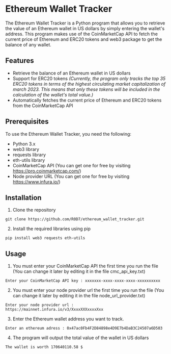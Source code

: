 # Ethereum Wallet Tracker
The Ethereum Wallet Tracker is a Python program that allows you to retrieve the value of an Ethereum wallet in US dollars by simply entering the wallet's address. This program makes use of the CoinMarketCap API to fetch the current price of Ethereum and ERC20 tokens and web3 package to get the balance of any wallet.

## Features
* Retrieve the balance of an Ethereum wallet in US dollars
* Support for ERC20 tokens _(Currently, the program only tracks the top 35 ERC20 tokens in terms of the highest circulating market capitalization of march 2023. This means that only these tokens will be included in the calculation of the wallet's total value.)_
* Automatically fetches the current price of Ethereum and ERC20 tokens from the CoinMarketCap API

## Prerequisites
To use the Ethereum Wallet Tracker, you need the following:

* Python 3.x
* web3 library
* requests library
* eth-utils library
* CoinMarketCap API (You can get one for free by visiting https://pro.coinmarketcap.com/)
* Node provider URL (You can get one for free by visiting https://www.infura.io/)

## Installation
1. Clone the repository
```
git clone https://github.com/R0D7/ethereum_wallet_tracker.git
```
2. Install the required libraries using pip
```
pip install web3 requests eth-utils
```

## Usage

1. You must enter your CoinMarketCap API the first time you run the file (You can change it later by editing it in the file cmc_api_key.txt)
```
Enter your CoinMarketCap API key : xxxxxxx-xxxx-xxxx-xxxx-xxxxxxxxxx
```
2. You must enter your node provider url the first time you run the file (You can change it later by editing it in the file node_url_provider.txt)
```
Enter your node provider url : https://mainnet.infura.io/v3/XxxxXXXxxxxXxx
```
3. Enter the Ethereum wallet address you want to track.
```
Enter an ethereum adress : 0x47ac0Fb4F2D84898e4D9E7b4DaB3C24507a6D503
```
4. The program will output the total value of the wallet in US dollars
```
The wallet is worth 170640110.58 $
```
